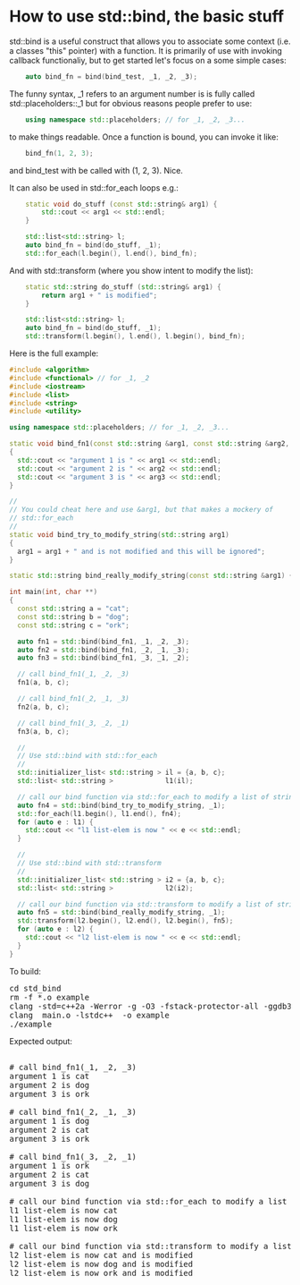 How to use std::bind, the basic stuff
=====================================

std::bind is a useful construct that allows you to associate some context
(i.e. a classes "this" pointer) with a function. It is primarily of use
with invoking callback functionaliy, but to get started let's focus on a
some simple cases:
```C++
    auto bind_fn = bind(bind_test, _1, _2, _3);
```
The funny syntax, _1 refers to an argument number is is fully called 
std::placeholders::_1 but for obvious reasons people prefer to use:
```C++
    using namespace std::placeholders; // for _1, _2, _3...
```
to make things readable. Once a function is bound, you can invoke it
like:
```C++
    bind_fn(1, 2, 3);
```
and bind_test with be called with (1, 2, 3). Nice.

It can also be used in std::for_each loops e.g.:
```C++
    static void do_stuff (const std::string& arg1) {
        std::cout << arg1 << std::endl;
    }

    std::list<std::string> l;
    auto bind_fn = bind(do_stuff, _1);
    std::for_each(l.begin(), l.end(), bind_fn);
```
And with std::transform (where you show intent to modify the list):
```C++
    static std::string do_stuff (std::string& arg1) {
        return arg1 + " is modified";
    }

    std::list<std::string> l;
    auto bind_fn = bind(do_stuff, _1);
    std::transform(l.begin(), l.end(), l.begin(), bind_fn);
```
Here is the full example:
```C++
#include <algorithm>
#include <functional> // for _1, _2
#include <iostream>
#include <list>
#include <string>
#include <utility>

using namespace std::placeholders; // for _1, _2, _3...

static void bind_fn1(const std::string &arg1, const std::string &arg2, const std::string &arg3)
{
  std::cout << "argument 1 is " << arg1 << std::endl;
  std::cout << "argument 2 is " << arg2 << std::endl;
  std::cout << "argument 3 is " << arg3 << std::endl;
}

//
// You could cheat here and use &arg1, but that makes a mockery of
// std::for_each
//
static void bind_try_to_modify_string(std::string arg1)
{
  arg1 = arg1 + " and is not modified and this will be ignored";
}

static std::string bind_really_modify_string(const std::string &arg1) { return arg1 + " and is modified"; }

int main(int, char **)
{
  const std::string a = "cat";
  const std::string b = "dog";
  const std::string c = "ork";

  auto fn1 = std::bind(bind_fn1, _1, _2, _3);
  auto fn2 = std::bind(bind_fn1, _2, _1, _3);
  auto fn3 = std::bind(bind_fn1, _3, _1, _2);

  // call bind_fn1(_1, _2, _3)
  fn1(a, b, c);

  // call bind_fn1(_2, _1, _3)
  fn2(a, b, c);

  // call bind_fn1(_3, _2, _1)
  fn3(a, b, c);

  //
  // Use std::bind with std::for_each
  //
  std::initializer_list< std::string > il = {a, b, c};
  std::list< std::string >             l1(il);

  // call our bind function via std::for_each to modify a list of strings
  auto fn4 = std::bind(bind_try_to_modify_string, _1);
  std::for_each(l1.begin(), l1.end(), fn4);
  for (auto e : l1) {
    std::cout << "l1 list-elem is now " << e << std::endl;
  }

  //
  // Use std::bind with std::transform
  //
  std::initializer_list< std::string > i2 = {a, b, c};
  std::list< std::string >             l2(i2);

  // call our bind function via std::transform to modify a list of strings
  auto fn5 = std::bind(bind_really_modify_string, _1);
  std::transform(l2.begin(), l2.end(), l2.begin(), fn5);
  for (auto e : l2) {
    std::cout << "l2 list-elem is now " << e << std::endl;
  }
}
```
To build:
<pre>
cd std_bind
rm -f *.o example
clang -std=c++2a -Werror -g -O3 -fstack-protector-all -ggdb3 -Wall -c -o main.o main.cpp
clang  main.o -lstdc++  -o example
./example
</pre>
Expected output:
<pre>

# call bind_fn1(_1, _2, _3)
argument 1 is cat
argument 2 is dog
argument 3 is ork

# call bind_fn1(_2, _1, _3)
argument 1 is dog
argument 2 is cat
argument 3 is ork

# call bind_fn1(_3, _2, _1)
argument 1 is ork
argument 2 is cat
argument 3 is dog

# call our bind function via std::for_each to modify a list of strings
l1 list-elem is now cat
l1 list-elem is now dog
l1 list-elem is now ork

# call our bind function via std::transform to modify a list of strings
l2 list-elem is now cat and is modified
l2 list-elem is now dog and is modified
l2 list-elem is now ork and is modified
</pre>
